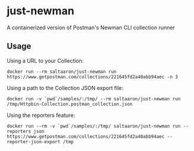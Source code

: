 # just-newman
A containerized version of Postman's Newman CLI collection runner



## Usage

Using a URL to your Collection:

```
docker run --rm saltaaron/just-newman run https://www.getpostman.com/collections/221645fd2a40abb94aec -n 3
```

Using a path to the Collection JSON export file:

```
docker run -v `pwd`/samples/:/tmp/ --rm saltaaron/just-newman run /tmp/Httpbin-Collection.postman_collection.json
```

Using the reporters feature:

```
docker run --rm -v `pwd`/samples/:/tmp/ saltaaron/just-newman run --reporters json https://www.getpostman.com/collections/221645fd2a40abb94aec --reporter-json-export /tmp
```

